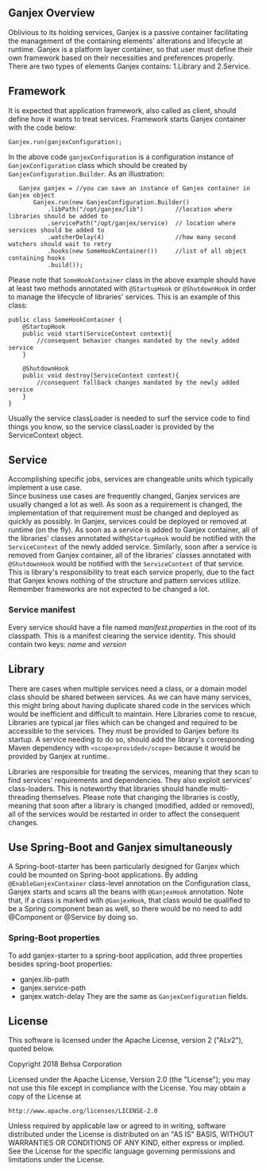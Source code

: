 ## Ganjex Overview
Oblivious to its holding services, Ganjex is a passive container
facilitating the management of the containing elements' alterations and lifecycle at runtime.
Ganjex is a platform layer container, so that user must define their own framework
based on their necessities and preferences properly.   
There are two types of elements Ganjex contains: 1.Library and 2.Service.

## Framework
It is expected that application framework, also called as client, should define how it wants to treat services. 
Framework starts Ganjex container with the code below:
 ```
 Ganjex.run(ganjexConfiguration);
 ``` 
 In the above code `ganjexConfiguration` is a configuration instance of `GanjexConfiguration` 
 class which should be created by `GanjexConfiguration.Builder`. As an illustration:
 ```
 	Ganjex ganjex = //you can save an instance of Ganjex container in Ganjex object
 	    Ganjex.run(new GanjexConfiguration.Builder()
 	        .libPath("/opt/ganjex/lib")         //location where libraries should be added to
 	        .servicePath("/opt/ganjex/service)  // location where services should be added to
 	        .watcherDelay(4)                    //how many second watchers should wait to retry
 	        .hooks(new SomeHookContainer())     //list of all object containing hooks
 	        .build());
 ``` 
Please note that `SomeHookContainer` class in the above example should have at least two methods annotated with 
`@StartupHook` or `@ShutdownHook` in order to manage the lifecycle of libraries' services. 
This is an example of this class:
```
public class SomeHookContainer {
    @StartupHook
    public void start(ServiceContext context){
        //consequent behavior changes mandated by the newly added service
    }
    
    @ShutdownHook
    public void destroy(ServiceContext context){
        //consequent fallback changes mandated by the newly added service
    }
} 
```
Usually the service classLoader is needed to surf the service code to find things you know, so 
the service classLoader is provided by the ServiceContext object.

## Service     
Accomplishing specific jobs, services are changeable units which typically implement a use case.       
Since business use cases are frequently changed, Ganjex services are usually changed a lot as well. 
As soon as a requirement is changed, the implementation of that requirement must be changed and 
deployed as quickly as possibly. In Ganjex, services could be deployed or removed at runtime (on the fly). 
As soon as a service is added to Ganjex container, all of the libraries' classes annotated with```@StartupHook``` 
would be notified with the ```ServiceContext``` of the newly added service. Similarly, soon after a service is removed 
from Ganjex container, all of the libraries' classes annotated with ```@ShutdownHook``` would be notified with 
the ```ServiceContext``` of that service. 
This is library's responsibility to treat each service properly, due to the fact that Ganjex knows nothing of 
the structure and pattern services utilize. Remember frameworks are not expected to be changed a lot.

### Service manifest
Every service should have a file named *manifest.properties* in the root of its classpath. This 
is a manifest clearing the service identity. This should contain two keys: *name* and *version*

## Library
There are cases when multiple services need a class, or a domain model class should be shared 
between services. As we can have many services, this might bring about having duplicate shared code 
in the services which would be inefficient and difficult to maintain. Here Libraries come to rescue, Libraries are 
typical jar files which can be changed and required to be accessible to the services. They must be provided to Ganjex 
before its startup. A service needing to do so, should add the library's corresponding Maven dependency with 
`<scope>provided</scope>` because it would be provided by Ganjex at runtime..

Libraries are responsible for treating the services, meaning that they scan to find services' requirements and dependencies. 
They also exploit services' class-loaders. This is noteworthy that libraries should handle multi-threading themselves.
Please note that changing the libraries is costly, meaning that soon after a library is changed (modified, added or 
removed), all of the services would be restarted in order to affect the consequent changes.

## Use Spring-Boot and Ganjex simultaneously
A Spring-boot-starter has been particularly designed for Ganjex which could be mounted on Spring-boot applications. 
By adding `@EnableGanjexContainer` class-level annotation on the Configuration class, Ganjex starts and scans 
all the beans with `@GanjexHook` annotation. Note that, if a class is marked with `@GanjexHook`, 
that class would be qualified to be a Spring component bean as well, so there would be no need to add @Component 
or @Service by doing so.

### Spring-Boot properties 
To add ganjex-starter to a spring-boot application, add three properties besides spring-boot properties:
* ganjex.lib-path
* ganjex.service-path
* ganjex.watch-delay
They are the same as `GanjexConfiguration` fields.

## License
This software is licensed under the Apache License, version 2 ("ALv2"), quoted below.

Copyright 2018 Behsa Corporation

Licensed under the Apache License, Version 2.0 (the "License");
you may not use this file except in compliance with the License.
You may obtain a copy of the License at

    http://www.apache.org/licenses/LICENSE-2.0

Unless required by applicable law or agreed to in writing, software
distributed under the License is distributed on an "AS IS" BASIS,
WITHOUT WARRANTIES OR CONDITIONS OF ANY KIND, either express or implied.
See the License for the specific language governing permissions and
limitations under the License.